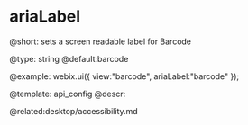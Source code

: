 ariaLabel
=============


@short:
	sets a screen readable label for Barcode

@type: string
@default:barcode

@example:
webix.ui({
	view:"barcode",
    ariaLabel:"barcode"
});

@template:	api_config
@descr:

@related:desktop/accessibility.md


